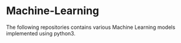 # Machine-Learning
The following repositories contains various Machine Learning models implemented using python3.
